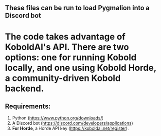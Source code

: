 ## These files can be run to load Pygmalion into a Discord bot

# The code takes advantage of KoboldAI's API. There are two options: one for running Kobold locally, and one using Kobold Horde, a community-driven Kobold backend. 

## Requirements:
1. Python (https://www.python.org/downloads/)
2. A Discord bot (https://discord.com/developers/applications)
3. **For Horde**, a Horde API key (https://koboldai.net/register).
